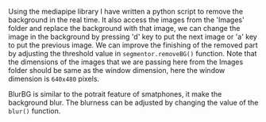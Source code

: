 Using the mediapipe library I have written a python script to remove the background in the real time. It also access the images from the 'Images' folder and
replace the background with that image, we can change the image in the background by pressing 'd' key to put the next image or 'a' key to put the previous image.
We can improve the finishing of the removed part by adjusting the threshold value in `segmentor.removeBG()` function. Note that the dimensions of the images
that we are passing here from the Images folder should be same as the window dimension, here the window dimension is `640x480` pixels.

BlurBG is similar to the potrait feature of smatphones, it make the background blur. The blurness can be adjusted by changing the value of the `blur()` function.
